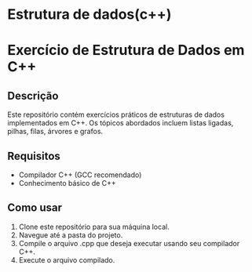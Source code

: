 # Estrutura de dados(c++)
 
# Exercício de Estrutura de Dados em C++

## Descrição
Este repositório contém exercícios práticos de estruturas de dados implementados em C++. Os tópicos abordados incluem listas ligadas, pilhas, filas, árvores e grafos.

## Requisitos
- Compilador C++ (GCC recomendado)
- Conhecimento básico de C++

## Como usar
1. Clone este repositório para sua máquina local.
2. Navegue até a pasta do projeto.
3. Compile o arquivo .cpp que deseja executar usando seu compilador C++.
4. Execute o arquivo compilado.